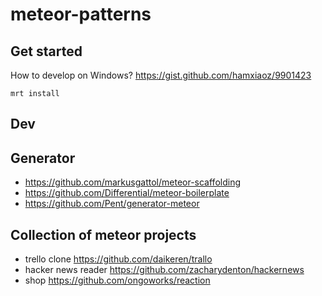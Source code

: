 meteor-patterns
===============
## Get started
How to develop on Windows?
https://gist.github.com/hamxiaoz/9901423

`mrt install`

## Dev

## Generator
- https://github.com/markusgattol/meteor-scaffolding
- https://github.com/Differential/meteor-boilerplate
- https://github.com/Pent/generator-meteor


## Collection of meteor projects
- trello clone https://github.com/daikeren/trallo
- hacker news reader https://github.com/zacharydenton/hackernews
- shop https://github.com/ongoworks/reaction





